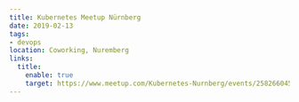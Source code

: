 ```yaml
---
title: Kubernetes Meetup Nürnberg
date: 2019-02-13
tags:
- devops
location: Coworking, Nuremberg
links:
  title:
    enable: true
    target: https://www.meetup.com/Kubernetes-Nurnberg/events/258266045/
---
```


